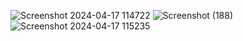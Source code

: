 ![Screenshot 2024-04-17 114722](https://github.com/riyamarycleetus/Cloud-Project-TrekTalk/assets/121925520/8a4c5f1a-e709-4177-940f-641be9827556)
![Screenshot (188)](https://github.com/riyamarycleetus/Cloud-Project-TrekTalk/assets/121925520/7f056eb2-b2dc-4caa-b2ea-4f2cfcc98d86)
![Screenshot 2024-04-17 115235](https://github.com/riyamarycleetus/Cloud-Project-TrekTalk/assets/121925520/bd230843-eba5-4d97-b3ea-9cd3c5795694)
